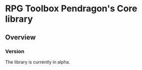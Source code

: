 # RPG Toolbox Pendragon's Core library

## Overview

### Version

The library is currently in alpha.
